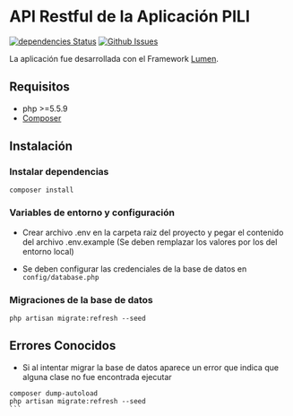 # API Restful de la Aplicación PILI

[![dependencies Status](https://david-dm.org/Meyito/Practicas-BACK/status.svg)](https://david-dm.org/Meyito/Practicas-BACK)
[![Github Issues](https://img.shields.io/github/issues/Meyito/Practicas-BACK.svg)](http://github.com/Meyito/Practicas-BACK/issues)

La aplicación fue desarrollada con el Framework [Lumen](http://lumen.laravel.com/docs).

## Requisitos

- php >=5.5.9
- [Composer](https://getcomposer.org/)


## Instalación

### Instalar dependencias 
```
composer install
```

### Variables de entorno y configuración
- Crear archivo .env en la carpeta raiz del proyecto y pegar el contenido del archivo .env.example (Se deben remplazar los valores por los del entorno local)

- Se deben configurar las credenciales de la base de datos en `config/database.php`

### Migraciones de la base de datos
````
php artisan migrate:refresh --seed
````


## Errores Conocidos
- Si al intentar migrar la base de datos aparece un error que indica que alguna clase no fue encontrada ejecutar
````
composer dump-autoload
php artisan migrate:refresh --seed
```
